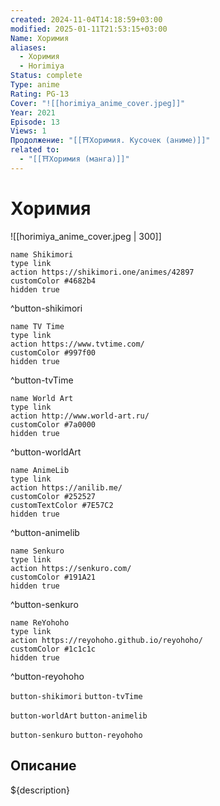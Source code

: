 ```yaml
---
created: 2024-11-04T14:18:59+03:00
modified: 2025-01-11T21:53:15+03:00
Name: Хоримия
aliases:
  - Хоримия
  - Horimiya
Status: complete
Type: anime
Rating: PG-13
Cover: "![[horimiya_anime_cover.jpeg]]"
Year: 2021
Episode: 13
Views: 1
Продолжение: "[[⛩️Хоримия. Кусочек (аниме)]]"
related to:
  - "[[⛩️Хоримия (манга)]]"
---
```


# Хоримия

![[horimiya_anime_cover.jpeg | 300]]

```button
name Shikimori
type link
action https://shikimori.one/animes/42897
customColor #4682b4
hidden true
```
^button-shikimori

```button
name TV Time
type link
action https://www.tvtime.com/
customColor #997f00
hidden true
```
^button-tvTime

```button
name World Art
type link
action http://www.world-art.ru/
customColor #7a0000
hidden true
```
^button-worldArt

```button
name AnimeLib
type link
action https://anilib.me/
customColor #252527
customTextColor #7E57C2
hidden true
```
^button-animelib

```button
name Senkuro
type link
action https://senkuro.com/
customColor #191A21
hidden true
```
^button-senkuro

```button
name ReYohoho
type link
action https://reyohoho.github.io/reyohoho/
customColor #1c1c1c
hidden true
```
^button-reyohoho

`button-shikimori` `button-tvTime`

`button-worldArt` `button-animelib`

`button-senkuro` `button-reyohoho`

## Описание

${description}
